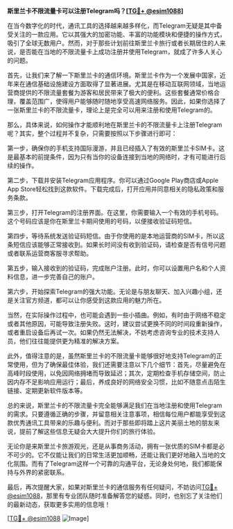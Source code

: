 **斯里兰卡不限流量卡可以注册Telegram吗？[[TG💪+ @esim1088](https://t.me/s/esim1088)]**

在当今数字化的时代，通讯工具的选择越来越多样化，而Telegram无疑是其中备受关注的一款应用。它以其强大的加密功能、丰富的功能模块和便捷的操作方式，吸引了全球无数用户。然而，对于那些计划前往斯里兰卡旅行或者长期居住的人来说，是否能在当地的不限流量卡上成功注册并使用Telegram，就成了许多人关心的问题。

首先，让我们来了解一下斯里兰卡的通信环境。斯里兰卡作为一个发展中国家，近年来在通信基础设施建设方面取得了显著进展。尤其是在移动互联网领域，当地运营商提供的不限流量套餐为游客和居民带来了极大的便利。这些套餐通常价格合理，覆盖范围广，使得用户能够随时随地享受高速网络服务。因此，如果你选择了一张斯里兰卡的不限流量卡，理论上是完全可以用来注册和使用Telegram的。

那么，具体来说，如何操作才能顺利地在斯里兰卡的不限流量卡上注册Telegram呢？其实，整个过程并不复杂，只需要按照以下步骤进行即可：

第一步，确保你的手机支持国际漫游，并且已经插入了有效的斯里兰卡SIM卡。这是最基本的前提条件，因为只有当你的设备连接到当地的网络时，才有可能进行后续的操作。

第二步，下载并安装Telegram应用程序。你可以通过Google Play商店或Apple App Store轻松找到这款软件。下载完成后，打开应用并同意相关的隐私政策和服务条款。

第三步，打开Telegram的注册界面。在这里，你需要输入一个有效的手机号码。这个号码应该是你在斯里兰卡期间使用的号码，以便接收验证码短信。

第四步，等待系统发送验证码短信。由于你使用的是本地运营商的SIM卡，所以这条短信应该能够正常接收到。如果长时间没有收到验证码，请检查是否有信号问题或者联系运营商客服寻求帮助。

第五步，输入接收到的验证码，完成账户注册。此时，你可以设置用户名和个人资料信息，进一步完善自己的账户。

第六步，开始探索Telegram的强大功能。无论是与朋友聊天、加入兴趣小组，还是关注官方频道，都可以让你感受到这款应用的魅力所在。

当然，在实际操作过程中，也可能会遇到一些小插曲。例如，有时由于网络不稳定或者其他原因，可能导致注册失败。这时，建议尝试更换不同的时间段重新操作，或者重启设备后再试一次。如果仍然无法解决，不妨考虑咨询专业的技术支持人员，他们往往能提供更为精准的解决方案。

此外，值得注意的是，虽然斯里兰卡的不限流量卡能够很好地支持Telegram的正常使用，但为了确保最佳体验，我们还需要注意以下几个细节：首先，尽量避免在高峰时段使用，以免因网络拥堵而导致延迟；其次，定期检查手机存储空间，防止因内存不足影响应用运行；最后，养成良好的网络安全习惯，比如不随意点击陌生链接、定期更新软件版本等。

总的来说，斯里兰卡的不限流量卡完全能够满足我们在当地注册和使用Telegram的需求。只要遵循正确的步骤，并留意相关注意事项，相信每位用户都能享受到这款优秀通讯工具带来的乐趣与便利。而对于那些即将踏上这片美丽土地的朋友来说，提前了解这些信息无疑会大大提升你们的旅行体验。

无论你是来斯里兰卡旅游观光，还是从事商务活动，拥有一张优质的SIM卡都是必不可少的。它不仅能让我们的日常生活更加顺畅，还能让我们更好地融入当地的文化氛围。而有了Telegram这样一个可靠的沟通平台，无论身处何地，我们都能保持与外界的紧密联系。

最后，再次提醒大家，如果对斯里兰卡的通信服务有任何疑问，不妨访问[TG💪+ @esim1088](https://t.me/s/esim1088)，那里有专业团队随时准备解答您的疑惑。同时，也别忘了关注他们的最新动态，获取更多实用的信息哦！

[[TG💪+ @esim1088](https://t.me/s/esim1088) ![Image](https://i.postimg.cc/4NQfJmqS/Snipaste-2025-05-13-00-14-12.png)]